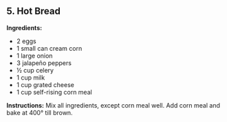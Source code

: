 ## 5. Hot Bread

**Ingredients:**
- 2 eggs
- 1 small can cream corn
- 1 large onion
- 3 jalapeño peppers
- ½ cup celery
- 1 cup milk
- 1 cup grated cheese
- 1 cup self-rising corn meal

**Instructions:**
Mix all ingredients, except corn meal well. Add corn meal and bake at 400° till brown.
